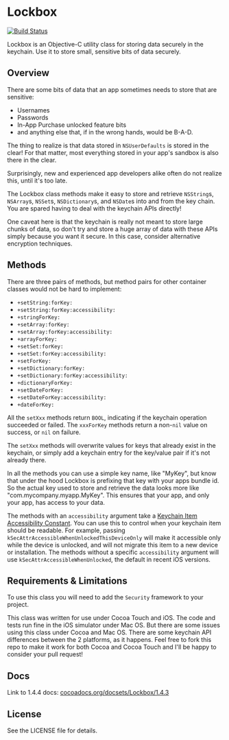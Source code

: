 # Lockbox

[![Build Status](https://travis-ci.org/granoff/Lockbox.png)](https://travis-ci.org/granoff/Lockbox)

Lockbox is an Objective-C utility class for storing data securely in the keychain. Use it to store small, sensitive bits of data securely.

## Overview

There are some bits of data that an app sometimes needs to store that are sensitive:

+ Usernames
+ Passwords
+ In-App Purchase unlocked feature bits
+ and anything else that, if in the wrong hands, would be B-A-D.

The thing to realize is that data stored in `NSUserDefaults` is stored in the clear! For that matter, most everything stored in your app's sandbox is also there in the clear.

Surprisingly, new and experienced app developers alike often do not realize this, until it's too late.

The Lockbox class methods make it easy to store and retrieve `NSString`s, `NSArray`s, `NSSet`s, `NSDictionary`s, and `NSDate`s into and from the key chain. You are spared having to deal with the keychain APIs directly!

One caveat here is that the keychain is really not meant to store large chunks of data, so don't try and store a huge array of data with these APIs simply because you want it secure. In this case, consider alternative encryption techniques.

## Methods

There are three pairs of methods, but method pairs for other container classes would not be hard to implement:

+ `+setString:forKey:`
+ `+setString:forKey:accessibility:`
+ `+stringForKey:`
+ `+setArray:forKey:`
+ `+setArray:forKey:accessibility:`
+ `+arrayForKey:`
+ `+setSet:forKey:`
+ `+setSet:forKey:accessibility:`
+ `+setForKey:`
+ `+setDictionary:forKey:`
+ `+setDictionary:forKey:accessibility:`
+ `+dictionaryForKey:`
+ `+setDateForKey:`
+ `+setDateForKey:accessibility:`
+ `+dateForKey:`

All the `setXxx` methods return `BOOL`, indicating if the keychain operation succeeded or failed. The `xxxForKey` methods return a non-`nil` value on success, or `nil` on failure.

The `setXxx` methods will overwrite values for keys that already exist in the keychain, or simply add a keychain entry for the key/value pair if it's not already there.

In all the methods you can use a simple key name, like "MyKey", but know that under the hood Lockbox is prefixing that key with your apps bundle id. So the actual key used to store and retrieve the data looks more like "com.mycompany.myapp.MyKey". This ensures that your app, and only your app, has access to your data.

The methods with an `accessibility` argument take a [Keychain Item
Accessibility
Constant](http://developer.apple.com/library/ios/#DOCUMENTATION/Security/Reference/keychainservices/Reference/reference.html#//apple_ref/doc/uid/TP30000898-CH4g-SW318). You
can use this to control when your keychain item should be readable. For
example, passing `kSecAttrAccessibleWhenUnlockedThisDeviceOnly` will make
it accessible only while the device is unlocked, and will not migrate this
item to a new device or installation. The methods without a specific
`accessibility` argument will use `kSecAttrAccessibleWhenUnlocked`, the default in recent iOS versions.

## Requirements & Limitations

To use this class you will need to add the `Security` framework to your project.

This class was written for use under Cocoa Touch and iOS. The code and tests run fine in the iOS simulator under Mac OS. But there are some issues using this class under Cocoa and Mac OS. There are some keychain API differences between the 2 platforms, as it happens. Feel free to fork this repo to make it work for both Cocoa and Cocoa Touch and I'll be happy to consider your pull request!

## Docs
Link to 1.4.4 docs: [cocoadocs.org/docsets/Lockbox/1.4.3](http://cocoadocs.org/docsets/Lockbox/1.4.4/)  

## License

See the LICENSE file for details.
